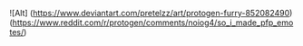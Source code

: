 ![Alt]
(https://www.deviantart.com/pretelzz/art/protogen-furry-852082490)
(https://www.reddit.com/r/protogen/comments/noiog4/so_i_made_pfp_emotes/)
